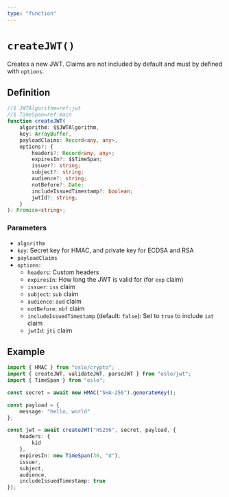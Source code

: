 ```yaml
---
type: "function"
---
```


# `createJWT()`

Creates a new JWT. Claims are not included by default and must by defined with `options`.

## Definition

```ts
//$ JWTAlgorithm=ref:jwt
//$ TimeSpan=ref:main
function createJWT(
	algorithm: $$JWTAlgorithm,
	key: ArrayBuffer,
	payloadClaims: Record<any, any>,
	options?: {
		headers?: Record<any, any>;
		expiresIn?: $$TimeSpan;
		issuer?: string;
		subject?: string;
		audience?: string;
		notBefore?: Date;
		includeIssuedTimestamp?: boolean;
		jwtId?: string;
	}
): Promise<string>;
```

### Parameters

- `algorithm`
- `key`: Secret key for HMAC, and private key for ECDSA and RSA
- `payloadClaims`
- `options`:
  - `headers`: Custom headers
  - `expiresIn`: How long the JWT is valid for (for `exp` claim)
  - `issuer`: `iss` claim
  - `subject`: `sub` claim
  - `audience`: `aud` claim
  - `notBefore`: `nbf` claim
  - `includeIssuedTimestamp` (default: `false`): Set to `true` to include `iat` claim
  - `jwtId`: `jti` claim

## Example

```ts
import { HMAC } from "oslo/crypto";
import { createJWT, validateJWT, parseJWT } from "oslo/jwt";
import { TimeSpan } from "oslo";

const secret = await new HMAC("SHA-256").generateKey();

const payload = {
	message: "hello, world"
};

const jwt = await createJWT("HS256", secret, payload, {
	headers: {
		kid
	},
	expiresIn: new TimeSpan(30, "d"),
	issuer,
	subject,
	audience,
	includeIssuedTimestamp: true
});
```
